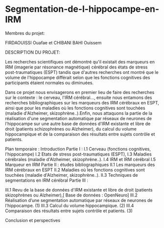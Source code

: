 # Segmentation-de-l-hippocampe-en-IRM
Membres du projet:

FIRDAOUISSI Ouafae     et      CHIBANI BAHI Ouissem

DESCRIPTION DU PROJET:

Les recherches scientifiques ont démontré qu'il existait des marqueurs en IRM (imagerie par résonance magnétique) cérébral des états de stress post-traumatiques (ESPT) tandis que d'autres recherches ont montré que le volume de l'hippocampe différait selon que les fonctions cognitives des participants étaient normales ou diminuées.

Dans ce projet nous envisagerons en premier lieu de faire des recherches sur le contexte : le cerveau, l'IRM cérébral..., ensuite nous entamons des recherches bibliographiques sur les marqueurs des IRM cérébraux en ESPT, ainsi que pour les maladies où les fonctions cognitives sont touchées  (maladie d'Alzheimer, skizophrène..).Enfin, nous attaquons la partie de la réalisation d'une segmentation automatique par réseaux de neurones de l'hippocampe sur une autre base de données d'IRM existante et libre de droit (patients schizophrènes ou Alzheimer), du calcul du volume hippocampique et de la comparaison des résultats entre sujets contrôle et patients.

Plan temporaire :
Introduction
Partie I :
I.1 Cerveau (fonctions cognitives, l'hippocampe)
I.2 Etats de stress post-traumatiques (ESPT),
I.3 Maladies cérébrales (maladie d'Alzheimer, skizophrène..).
I.4 IRM et IRM cérébral
I.5 Marqueur en IRM
Partie II : études bibliographiques
	II.1 Les marqueurs des IRM cérébraux en ESPT
II.2 Maladies où les fonctions cognitives sont touchées (maladie d'Alzheimer, skizophrène..).
II.3 Techniques de segmentations en IRM cérébral
Partie III :

III.1 Revu de la base de données d'IRM existante et libre de droit (patients skizophrènes ou Alzheimer),[ Base de données : OpenNeuro]
III.2 Réalisation d’une segmentation automatique par réseaux de neurones de l'hippocampe. (1)
III.3 Calcul du volume hippocampique. (2)
III.4 Comparaison des résultats entre sujets contrôle et patients. (3)

Conclusion et perspectives


